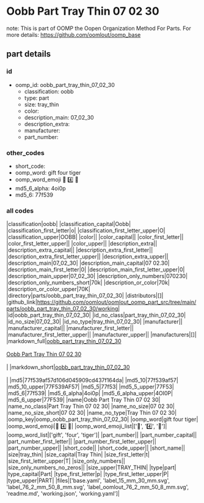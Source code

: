 # Oobb Part Tray Thin 07 02 30  

note: This is part of OOMP the Oopen Organization Method For Parts. For more details: https://github.com/oomlout/oomp_base

##  part details





### id
* oomp_id: oobb_part_tray_thin_07_02_30
  * classification: oobb
  * type: part
  * size: tray_thin
  * color: 
  * description_main: 07_02_30
  * description_extra: 
  * manufacturer: 
  * part_number: 

### other_codes
* short_code: 
* oomp_word: gift four tiger
* oomp_word_emoji :gift: :four: :tiger:
* md5_6_alpha: 4oi0p
* md5_6: 77f539

### all codes 
|classification|oobb|
|classification_capital|Oobb|
|classification_first_letter|o|
|classification_first_letter_upper|O|
|classification_upper|OOBB|
|color||
|color_capital||
|color_first_letter||
|color_first_letter_upper||
|color_upper||
|description_extra||
|description_extra_capital||
|description_extra_first_letter||
|description_extra_first_letter_upper||
|description_extra_upper||
|description_main|07_02_30|
|description_main_capital|07 02.30|
|description_main_first_letter|0|
|description_main_first_letter_upper|0|
|description_main_upper|07_02_30|
|description_only_numbers|070230|
|description_only_numbers_short|70k|
|description_or_color|70k|
|description_or_color_upper|70K|
|directory|parts/oobb_part_tray_thin_07_02_30|
|distributors|[]|
|github_link|https://github.com/oomlout/oomlout_oomp_part_src/tree/main/parts/oobb_part_tray_thin_07_02_30/working|
|id|oobb_part_tray_thin_07_02_30|
|id_no_class|part_tray_thin_07_02_30|
|id_no_size|07_02_30|
|id_no_type|tray_thin_07_02_30|
|manufacturer||
|manufacturer_capital||
|manufacturer_first_letter||
|manufacturer_first_letter_upper||
|manufacturer_upper||
|manufacturers|[]|
|markdown_full|[oobb_part_tray_thin_07_02_30](https://github.com/oomlout/oomlout_oomp_part_src/tree/main/parts/oobb_part_tray_thin_07_02_30/working)<br>[](https://github.com/oomlout/oomlout_oomp_part_src/tree/main/parts/oobb_part_tray_thin_07_02_30/working)<br>[Oobb Part Tray Thin 07 02 30](https://github.com/oomlout/oomlout_oomp_part_src/tree/main/parts/oobb_part_tray_thin_07_02_30/working)<br><br>|
|markdown_short|[oobb_part_tray_thin_07_02_30](https://github.com/oomlout/oomlout_oomp_part_src/tree/main/parts/oobb_part_tray_thin_07_02_30/working)<br><br>|
|md5|77f539af57d106d045909cd437f164da|
|md5_10|77f539af57|
|md5_10_upper|77F539AF57|
|md5_5|77f53|
|md5_5_upper|77F53|
|md5_6|77f539|
|md5_6_alpha|4oi0p|
|md5_6_alpha_upper|4OI0P|
|md5_6_upper|77F539|
|name|Oobb Part Tray Thin 07 02 30|
|name_no_class|Part Tray Thin 07 02 30|
|name_no_size|07 02 30|
|name_no_size_short|07 02 30|
|name_no_type|Tray Thin 07 02 30|
|oomp_key|oomp_oobb_part_tray_thin_07_02_30|
|oomp_word|gift four tiger|
|oomp_word_emoji|:gift: :four: :tiger:|
|oomp_word_emoji_list|[':gift:', ':four:', ':tiger:']|
|oomp_word_list|['gift', 'four', 'tiger']|
|part_number||
|part_number_capital||
|part_number_first_letter||
|part_number_first_letter_upper||
|part_number_upper||
|short_code||
|short_code_upper||
|short_name||
|size|tray_thin|
|size_capital|Tray Thin|
|size_first_letter|t|
|size_first_letter_upper|T|
|size_only_numbers||
|size_only_numbers_no_zeros||
|size_upper|TRAY_THIN|
|type|part|
|type_capital|Part|
|type_first_letter|p|
|type_first_letter_upper|P|
|type_upper|PART|
|files|['base.yaml', 'label_15_mm_30_mm.svg', 'label_76_2_mm_50_8_mm.svg', 'label_oomlout_76_2_mm_50_8_mm.svg', 'readme.md', 'working.json', 'working.yaml']|
